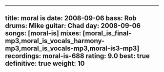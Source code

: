 
---
title: moral is
date: 2008-09-06
bass:	Rob
drums:	Mike
guitar:	Chad
day: 2008-09-06
songs: [moral-is]
mixes: [moral_is_final-mp3,moral_is_vocals_harmony-mp3,moral_is_vocals-mp3,moral-is3-mp3]
recordings: moral-is-688
rating: 9.0
best: true
definitive: true
weight: 10
---
